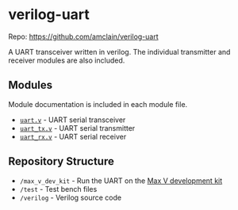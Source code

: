 # verilog-uart

Repo: https://github.com/amclain/verilog-uart

 A UART transceiver written in verilog. The individual transmitter and receiver
 modules are also included.

## Modules

Module documentation is included in each module file.

* [`uart.v`](verilog/uart.v) - UART serial transceiver
* [`uart_tx.v`](verilog/uart_tx.v) - UART serial transmitter
* [`uart_rx.v`](verilog/uart_rx.v) - UART serial receiver

## Repository Structure

* `/max_v_dev_kit` - Run the UART on the [Max V development kit](https://www.altera.com/products/boards_and_kits/dev-kits/altera/kit-max-v.html)
* `/test` - Test bench files
* `/verilog` - Verilog source code
